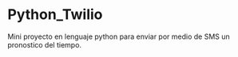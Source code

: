 # Python_Twilio
Mini proyecto en lenguaje python para enviar por medio de SMS un pronostico del tiempo.
